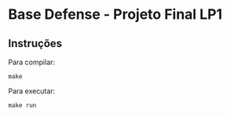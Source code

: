 # Base Defense - Projeto Final LP1

## Instruções

Para compilar:
````
make
````

Para executar:
````
make run
````

